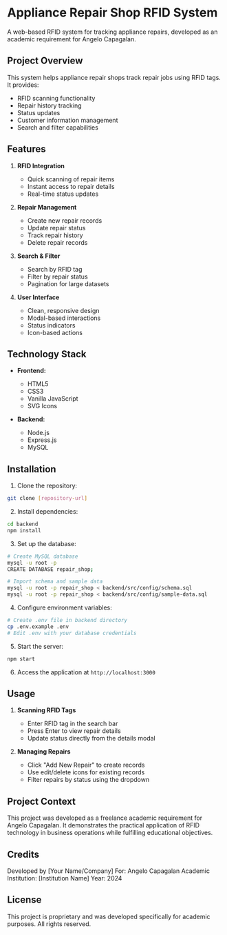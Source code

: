 # Appliance Repair Shop RFID System

A web-based RFID system for tracking appliance repairs, developed as an academic requirement for Angelo Capagalan.

## Project Overview

This system helps appliance repair shops track repair jobs using RFID tags. It provides:
- RFID scanning functionality
- Repair history tracking
- Status updates
- Customer information management
- Search and filter capabilities

## Features

1. **RFID Integration**
   - Quick scanning of repair items
   - Instant access to repair details
   - Real-time status updates

2. **Repair Management**
   - Create new repair records
   - Update repair status
   - Track repair history
   - Delete repair records

3. **Search & Filter**
   - Search by RFID tag
   - Filter by repair status
   - Pagination for large datasets

4. **User Interface**
   - Clean, responsive design
   - Modal-based interactions
   - Status indicators
   - Icon-based actions

## Technology Stack

- **Frontend:**
  - HTML5
  - CSS3
  - Vanilla JavaScript
  - SVG Icons

- **Backend:**
  - Node.js
  - Express.js
  - MySQL

## Installation

1. Clone the repository:
```bash
git clone [repository-url]
```

2. Install dependencies:
```bash
cd backend
npm install
```

3. Set up the database:
```bash
# Create MySQL database
mysql -u root -p
CREATE DATABASE repair_shop;

# Import schema and sample data
mysql -u root -p repair_shop < backend/src/config/schema.sql
mysql -u root -p repair_shop < backend/src/config/sample-data.sql
```

4. Configure environment variables:
```bash
# Create .env file in backend directory
cp .env.example .env
# Edit .env with your database credentials
```

5. Start the server:
```bash
npm start
```

6. Access the application at `http://localhost:3000`

## Usage

1. **Scanning RFID Tags**
   - Enter RFID tag in the search bar
   - Press Enter to view repair details
   - Update status directly from the details modal

2. **Managing Repairs**
   - Click "Add New Repair" to create records
   - Use edit/delete icons for existing records
   - Filter repairs by status using the dropdown

## Project Context

This project was developed as a freelance academic requirement for Angelo Capagalan. It demonstrates the practical application of RFID technology in business operations while fulfilling educational objectives.

## Credits

Developed by [Your Name/Company]
For: Angelo Capagalan
Academic Institution: [Institution Name]
Year: 2024

## License

This project is proprietary and was developed specifically for academic purposes. All rights reserved.

